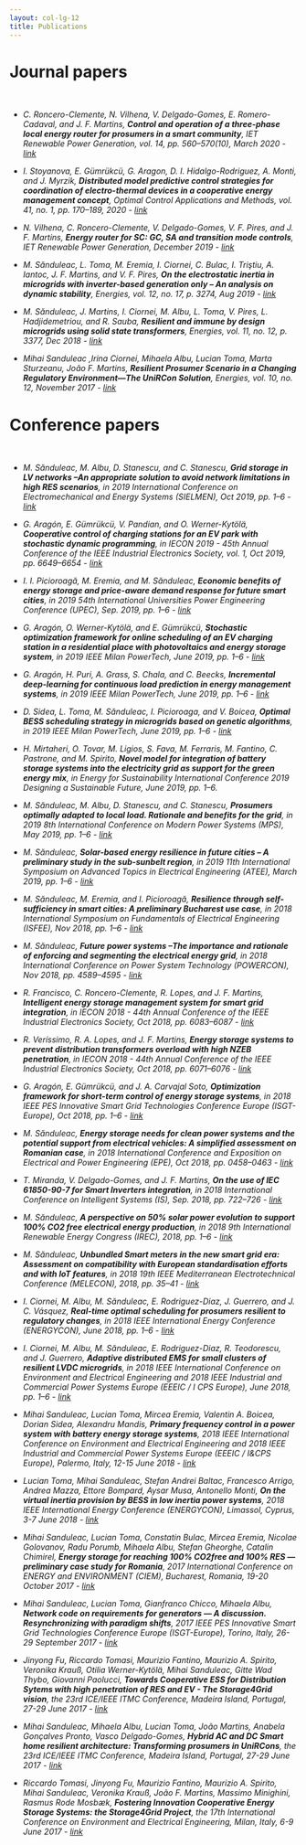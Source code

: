 ```yaml
---
layout: col-lg-12
title: Publications
---
```

# Journal papers

<br>

- *C. Roncero-Clemente, N. Vilhena, V. Delgado-Gomes, E. Romero-Cadaval, and J. F. Martins, **Control and operation of a three-phase local energy router for prosumers in a smart community**, IET Renewable Power Generation, vol. 14, pp. 560–570(10), March 2020 - [link](https://digital-library.theiet.org/content/journals/10.1049/iet-rpg.2019.0589)*

- *I. Stoyanova, E. Gümrükcü, G. Aragon, D. I. Hidalgo-Rodriguez, A. Monti, and J. Myrzik, **Distributed model predictive control strategies for coordination of electro-thermal devices in a cooperative energy management concept**, Optimal Control Applications and Methods, vol. 41, no. 1, pp. 170–189, 2020 - [link](https://onlinelibrary.wiley.com/doi/full/10.1002/oca.2528)*

- *N. Vilhena, C. Roncero-Clemente, V. Delgado-Gomes, V. F. Pires, and J. F. Martins, **Energy router for SC: GC, SA and transition mode controls**, IET Renewable Power Generation, December 2019 - [link](https://digital-library.theiet.org/content/journals/10.1049/iet-rpg.2019.0500)*

- *M. Sănduleac, L. Toma, M. Eremia, I. Ciornei, C. Bulac, I. Triştiu, A. Iantoc, J. F. Martins, and V. F. Pires, **On the electrostatic inertia in microgrids with inverter-based generation only – An analysis on dynamic stability**, Energies, vol. 12, no. 17, p. 3274, Aug 2019 - [link](https://www.mdpi.com/1996-1073/12/17/3274)*

- *M. Sănduleac, J. Martins, I. Ciornei, M. Albu, L. Toma, V. Pires, L. Hadjidemetriou, and R. Sauba, **Resilient and immune by design microgrids using solid state transformers**, Energies, vol. 11, no. 12, p. 3377, Dec 2018 - [link](https://www.mdpi.com/1996-1073/11/12/3377)*

- *Mihai Sanduleac ,Irina Ciornei, Mihaela Albu, Lucian Toma, Marta Sturzeanu, João F. Martins, **Resilient Prosumer Scenario in a Changing Regulatory Environment—The UniRCon Solution**, Energies, vol. 10, no. 12, November 2017 - [link](http://www.mdpi.com/1996-1073/10/12/1941)*

# Conference papers

<br>

- *M. Sănduleac, M. Albu, D. Stanescu, and C. Stanescu, **Grid storage in LV networks –An appropriate solution to avoid network limitations in high RES scenarios**, in 2019 International Conference on Electromechanical and Energy Systems (SIELMEN), Oct 2019, pp. 1–6 - [link](https://ieeexplore.ieee.org/document/8905803)*

- *G. Aragón, E. Gümrükcü, V. Pandian, and O. Werner-Kytölä, **Cooperative control of charging stations for an EV park with stochastic dynamic programming**, in IECON 2019 - 45th Annual Conference of the IEEE Industrial Electronics Society, vol. 1, Oct 2019, pp. 6649–6654 - [link](https://ieeexplore.ieee.org/document/8927825)*

- *I. I. Picioroagă, M. Eremia, and M. Sănduleac, **Economic benefits of energy storage and price-aware demand response for future smart cities**, in 2019 54th International Universities Power Engineering Conference (UPEC), Sep. 2019, pp. 1–6 - [link](https://ieeexplore.ieee.org/document/8893590)*

- *G. Aragón, O. Werner-Kytölä, and E. Gümrükcü, **Stochastic optimization framework for online scheduling of an EV charging station in a residential place with photovoltaics and energy storage system**, in 2019 IEEE Milan PowerTech, June 2019, pp. 1–6 - [link](https://ieeexplore.ieee.org/document/8810912)*

- *G. Aragón, H. Puri, A. Grass, S. Chala, and C. Beecks, **Incremental deep-learning for continuous load prediction in energy management systems**, in 2019 IEEE Milan PowerTech, June 2019, pp. 1–6 - [link](https://ieeexplore.ieee.org/document/8810793)*

- *D. Sidea, L. Toma, M. Sănduleac, I. Picioroaga, and V. Boicea, **Optimal BESS scheduling strategy in microgrids based on genetic algorithms**, in 2019 IEEE Milan PowerTech, June 2019, pp. 1–6 - [link](https://ieeexplore.ieee.org/document/8810633)*

- *H. Mirtaheri, O. Tovar, M. Ligios, S. Fava, M. Ferraris, M. Fantino, C. Pastrone, and M. Spirito, **Novel model for integration of battery storage systems into the electricity grid as support for the green energy mix**, in Energy for Sustainability International Conference 2019 Designing a Sustainable Future, June 2019, pp. 1–6.* 

- *M. Sănduleac, M. Albu, D. Stanescu, and C. Stanescu, **Prosumers optimally adapted to local load. Rationale and benefits for the grid**, in 2019 8th International Conference on Modern Power Systems (MPS), May 2019, pp. 1–6 - [link](https://ieeexplore.ieee.org/document/8759678)*

- *M. Sănduleac, **Solar-based energy resilience in future cities – A preliminary study in the sub-sunbelt region**, in 2019 11th International Symposium on Advanced Topics in Electrical Engineering (ATEE), March 2019, pp. 1–6 - [link](https://ieeexplore.ieee.org/document/8724962)*

- *M. Sănduleac, M. Eremia, and I. Picioroagă, **Resilience through self-sufficiency in smart cities: A preliminary Bucharest use case**, in 2018 International Symposium on Fundamentals of Electrical Engineering (ISFEE), Nov 2018, pp. 1–6 - [link](https://ieeexplore.ieee.org/document/8742461)*

- *M. Sănduleac, **Future power systems –The importance and rationale of enforcing and segmenting the electrical energy grid**, in 2018 International Conference on Power System Technology (POWERCON), Nov 2018, pp. 4589–4595 - [link](https://ieeexplore.ieee.org/document/8601854)*

- *R. Francisco, C. Roncero-Clemente, R. Lopes, and J. F. Martins, **Intelligent energy storage management system for smart grid integration**, in IECON 2018 - 44th Annual Conference of the IEEE Industrial Electronics Society, Oct 2018, pp. 6083–6087 - [link](https://ieeexplore.ieee.org/document/8591068)*

- *R. Veríssimo, R. A. Lopes, and J. F. Martins, **Energy storage systems to prevent distribution transformers overload with high NZEB penetration**, in IECON 2018 - 44th Annual Conference of the IEEE Industrial Electronics Society, Oct 2018, pp. 6071–6076 - [link](https://ieeexplore.ieee.org/document/8591071)*

- *G. Aragón, E. Gümrükcü, and J. A. Carvajal Soto, **Optimization framework for short-term control of energy storage systems**, in 2018 IEEE PES Innovative Smart Grid Technologies Conference Europe (ISGT-Europe), Oct 2018, pp. 1–6 - [link](https://ieeexplore.ieee.org/document/8571722)*

- *M. Sănduleac, **Energy storage needs for clean power systems and the potential support from electrical vehicles: A simplified assessment on Romanian case**, in 2018 International Conference and Exposition on Electrical and Power Engineering (EPE), Oct 2018, pp. 0458–0463 - [link](https://ieeexplore.ieee.org/document/8559801)*

- *T. Miranda, V. Delgado-Gomes, and J. F. Martins, **On the use of IEC 61850-90-7 for Smart Inverters integration**, in 2018 International Conference on Intelligent Systems (IS), Sep. 2018, pp. 722–726 - [link](https://ieeexplore.ieee.org/document/8710577)*

- *M. Sănduleac, **A perspective on 50% solar power evolution to support 100% CO2 free electrical energy production**, in 2018 9th International Renewable Energy Congress (IREC), 2018, pp. 1–6 - [link](https://ieeexplore.ieee.org/document/8362451)*

- *M. Sănduleac, **Unbundled Smart meters in the new smart grid era: Assessment on compatibility with European standardisation efforts and with IoT features**, in 2018 19th IEEE Mediterranean Electrotechnical Conference (MELECON), 2018, pp. 35–41 - [link](https://ieeexplore.ieee.org/document/8379064)*

- *I. Ciornei, M. Albu, M. Sănduleac, E. Rodriguez-Diaz, J. Guerrero, and J. C. Vásquez, **Real-time optimal scheduling for prosumers resilient to regulatory changes**, in 2018 IEEE International Energy Conference (ENERGYCON), June 2018, pp. 1–6 - [link](https://ieeexplore.ieee.org/document/8398788)*

- *I. Ciornei, M. Albu, M. Sănduleac, E. Rodriguez-Diaz, R. Teodorescu, and J. Guerrero, **Adaptive distributed EMS for small clusters of resilient LVDC microgrids**, in 2018 IEEE International Conference on Environment and Electrical Engineering and 2018 IEEE Industrial and Commercial Power Systems Europe (EEEIC / I CPS Europe), June 2018, pp. 1–6 - [link](https://ieeexplore.ieee.org/document/8494529)*

- *Mihai Sanduleac, Lucian Toma, Mircea Eremia, Valentin A. Boicea, Dorian Sidea, Alexandru Mandis, **Primary frequency control in a power system with battery energy storage systems**, 2018 IEEE International Conference on Environment and Electrical Engineering and 2018 IEEE Industrial and Commercial Power Systems Europe (EEEIC / I&CPS Europe), Palermo, Italy, 12-15 June 2018 - [link](https://ieeexplore.ieee.org/document/8494490)*

- *Lucian Toma, Mihai Sanduleac, Stefan Andrei Baltac, Francesco Arrigo, Andrea Mazza, Ettore Bompard, Aysar Musa, Antonello Monti, **On the virtual inertia provision by BESS in low inertia power systems**, 2018 IEEE International Energy Conference (ENERGYCON), Limassol, Cyprus, 3-7 June 2018  - [link](https://ieeexplore.ieee.org/document/8398755)*

- *Mihai Sanduleac, Lucian Toma, Constatin Bulac, Mircea Eremia, Nicolae Golovanov, Radu Porumb, Mihaela Albu, Stefan Gheorghe, Catalin Chimirel, **Energy storage for reaching 100% CO2free and 100% RES — preliminary case study for Romania**, 2017 International Conference on ENERGY and ENVIRONMENT (CIEM), Bucharest, Romania, 19-20 October 2017 - [link](https://ieeexplore.ieee.org/document/8120771)*

- *Mihai Sanduleac, Lucian Toma, Gianfranco Chicco, Mihaela Albu, **Network code on requirements for generators — A discussion. Resynchronizing with paradigm shifts**, 2017 IEEE PES Innovative Smart Grid Technologies Conference Europe (ISGT-Europe), Torino, Italy, 26-29 September 2017 - [link](https://ieeexplore.ieee.org/document/8260326)*

- *Jinyong Fu, Riccardo Tomasi, Maurizio Fantino, Maurizio A. Spirito, Veronika Krauß, Otilia Werner-Kytölä, Mihai Sanduleac, Gitte Wad Thybo, Giovanni Paolucci, **Towards Cooperative ESS for Distribution Sytems with high penetration of RES and EV - The Storage4Grid vision**, the 23rd ICE/IEEE ITMC Conference, Madeira Island, Portugal, 27-29 June 2017 - [link](https://ieeexplore.ieee.org/document/8279961)*

- *Mihai Sanduleac, Mihaela Albu, Lucian Toma, João Martins, Anabela Gonçalves Pronto, Vasco Delgado-Gomes, **Hybrid AC and DC Smart home resilient architecture: Transforming prosumers in UniRCons**, the 23rd ICE/IEEE ITMC Conference, Madeira Island, Portugal, 27-29 June 2017 - [link](https://ieeexplore.ieee.org/document/8280070)*

- *Riccardo Tomasi, Jinyong Fu, Maurizio Fantino, Maurizio A. Spirito, Mihai Sanduleac, Veronika Krauß, João F. Martins, Massimo Minighini, Rasmus Rode Mosbæk, **Fostering Innovation Cooperative Energy Storage Systems: the Storage4Grid Project**, the 17th International Conference on Environment and Electrical Engineering, Milan, Italy, 6-9 June 2017 - [link](https://ieeexplore.ieee.org/document/7977558)*
